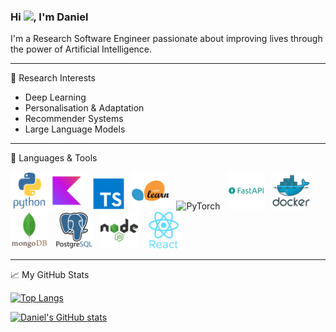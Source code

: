 ### Hi <img src="https://raw.githubusercontent.com/MartinHeinz/MartinHeinz/master/wave.gif" width="30px">, I'm Daniel

I'm a Research Software Engineer passionate about improving lives through the power of Artificial Intelligence.

---

📘 Research Interests

* Deep Learning
* Personalisation & Adaptation
* Recommender Systems
* Large Language Models

---

🧰 Languages & Tools

<img src="https://github.com/devicons/devicon/blob/master/icons/python/python-original-wordmark.svg" alt="Python" width="60" height="60"/><img src="https://github.com/devicons/devicon/blob/master/icons/kotlin/kotlin-original.svg" alt="Kotlin" width="60" height="60"/>&nbsp;&nbsp;&nbsp;<img src="https://github.com/devicons/devicon/blob/master/icons/typescript/typescript-original.svg" alt="TypeScript" width="50" height="50"/>&nbsp;&nbsp;&nbsp;<img src="https://github.com/devicons/devicon/blob/master/icons/scikitlearn/scikitlearn-original.svg" alt="scikit-learn" width="60" height="60"/>&nbsp;&nbsp;&nbsp;<img src="https://github.com/valohai/ml-logos/blob/master/pytorch.svg" alt="PyTorch" width="60" height="60"/>&nbsp;&nbsp;&nbsp;<img src="https://github.com/devicons/devicon/blob/master/icons/fastapi/fastapi-original-wordmark.svg" alt="FastAPI" width="60" height="60"/>&nbsp;&nbsp;&nbsp;<img src="https://github.com/devicons/devicon/blob/master/icons/docker/docker-original-wordmark.svg" alt="Docker" width="60" height="60"/>&nbsp;&nbsp;&nbsp;<img src="https://github.com/devicons/devicon/blob/master/icons/mongodb/mongodb-original-wordmark.svg" alt="MongoDB" width="60" height="60"/>&nbsp;&nbsp;&nbsp;<img src="https://github.com/devicons/devicon/blob/master/icons/postgresql/postgresql-original-wordmark.svg" alt="PostgreSQL" width="60" height="60"/>&nbsp;&nbsp;&nbsp;<img src="https://github.com/devicons/devicon/blob/master/icons/nodejs/nodejs-original-wordmark.svg" alt="Node" width="60" height="60"/>&nbsp;&nbsp;&nbsp;<img src="https://github.com/devicons/devicon/blob/master/icons/react/react-original-wordmark.svg" alt="React" width="60" height="60"/>

---

📈 My GitHub Stats

[![Top Langs](https://github-readme-stats.vercel.app/api/top-langs/?username=httpdaniel&hide=html,css,shaderlab,hlsl,c%23,jupyter%20notebook&theme=buefy)](https://github.com/anuraghazra/github-readme-stats)

[![Daniel's GitHub stats](https://github-readme-stats.vercel.app/api?username=httpdaniel&theme=buefy)](https://github.com/anuraghazra/github-readme-stats)
